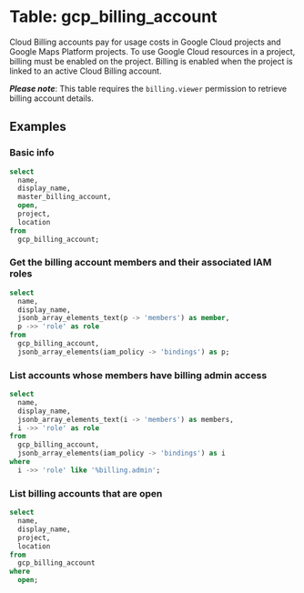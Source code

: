 # Table: gcp_billing_account

Cloud Billing accounts pay for usage costs in Google Cloud projects and Google Maps Platform projects. To use Google Cloud resources in a project, billing must be enabled on the project. Billing is enabled when the project is linked to an active Cloud Billing account.

**_Please note_**: This table requires the `billing.viewer` permission to retrieve billing account details.

## Examples

### Basic info

```sql
select
  name,
  display_name,
  master_billing_account,
  open,
  project,
  location
from
  gcp_billing_account;
```

### Get the billing account members and their associated IAM roles

```sql
select
  name,
  display_name,
  jsonb_array_elements_text(p -> 'members') as member,
  p ->> 'role' as role
from
  gcp_billing_account,
  jsonb_array_elements(iam_policy -> 'bindings') as p;
```

### List accounts whose members have billing admin access

```sql
select
  name,
  display_name,
  jsonb_array_elements_text(i -> 'members') as members,
  i ->> 'role' as role
from
  gcp_billing_account,
  jsonb_array_elements(iam_policy -> 'bindings') as i
where
  i ->> 'role' like '%billing.admin';
```

### List billing accounts that are open

```sql
select
  name,
  display_name,
  project,
  location
from
  gcp_billing_account
where
  open;
```
